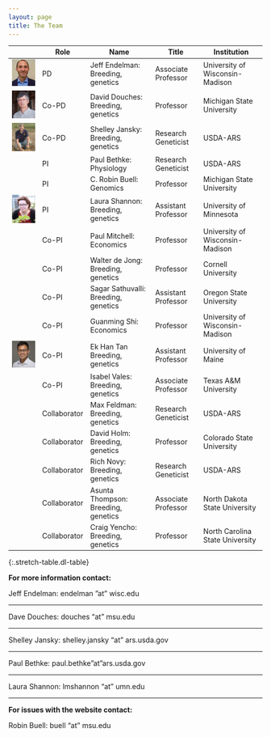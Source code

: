 ```yaml
---
layout: page
title: The Team
---
```



| | Role | Name | Title | Institution |
| --- | --- | --- | --- |--- |
| ![jeff][Jeff]| PD | Jeff Endelman: Breeding, genetics | Associate Professor | University of Wisconsin-Madison
|![dave][Dave] | Co-PD | David Douches: Breeding, genetics | Professor | Michigan State University
| ![shelly][Shelley]| Co-PD | Shelley Jansky: Breeding, genetics | Research Geneticist | USDA-ARS
| | PI | Paul Bethke: Physiology | Research Geneticist | USDA-ARS
| | PI | C. Robin Buell: Genomics | Professor | Michigan State University
|![laura][Laura]| PI | Laura Shannon: Breeding, genetics | Assistant Professor | University of Minnesota
| | Co-PI | Paul Mitchell: Economics | Professor | University of Wisconsin-Madison
| | Co-PI | Walter de Jong: Breeding, genetics | Professor | Cornell University
| | Co-PI | Sagar Sathuvalli: Breeding, genetics | Assistant Professor | Oregon State University
| | Co-PI | Guanming Shi: Economics | Professor | University of Wisconsin-Madison
|![han][Han] | Co-PI | Ek Han Tan Breeding, genetics | Assistant Professor | University of Maine
| | Co-PI | Isabel Vales: Breeding, genetics | Associate Professor | Texas A&M University
| | Collaborator | Max Feldman: Breeding, genetics | Research Geneticist | USDA-ARS
| | Collaborator | David Holm: Breeding, genetics | Professor | Colorado State University
| | Collaborator | Rich Novy: Breeding, genetics | Research Geneticist | USDA-ARS
| | Collaborator | Asunta Thompson: Breeding, genetics | Associate Professor | North Dakota State University
| | Collaborator | Craig Yencho: Breeding, genetics | Professor | North Carolina State University
{:.stretch-table.dl-table}


**For more information contact:**

Jeff Endelman: endelman ”at” wisc.edu

***
Dave Douches: douches “at” msu.edu

***
Shelley Jansky: shelley.jansky “at” ars.usda.gov

***
Paul Bethke: paul.bethke”at”ars.usda.gov

***
Laura Shannon: lmshannon “at” umn.edu

***

**For issues with the website contact:**

Robin Buell: buell “at” msu.edu


[Shelley]: /Shelley_Jansky_crop.jpg
[Dave]: /Dave_Douches3_crop.jpeg
[Laura]: /Laura_Shannon_crop.jpeg
[Han]: /Han_Square.jpg
[Jeff]: /Endelman_2020.jpg
